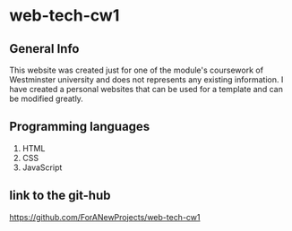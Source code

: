 # web-tech-cw1

## General Info 
This website was created just for one of the module's coursework of Westminster university and does not represents any existing information.
I have created a personal websites that can be used for a template and can be modified greatly. 

## Programming languages
1. HTML
2. CSS
3. JavaScript

## link to the git-hub
https://github.com/ForANewProjects/web-tech-cw1


